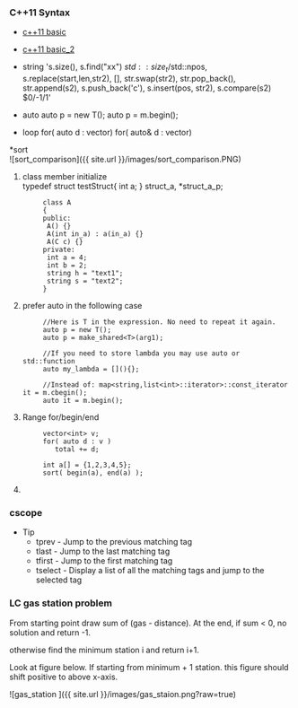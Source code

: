 ### C++11 Syntax

* [c++11 basic](http://blog.kavinyao.com/2014/02/cpp11-features) 
* [c++11 basic_2](http://www.codeproject.com/Articles/570638/Ten-Cplusplus11-Features-Every-Cplusplus-Developer)

* string 
's.size(), s.find("xx") $std::size_t/$std::npos, s.replace(start,len,str2), [], str.swap(str2), str.pop_back(), str.append(s2), s.push_back('c'), s.insert(pos, str2), s.compare(s2) $0/-1/1'

* auto
			auto p = new T();
			auto p = m.begin();

* loop 
			for( auto d : vector)
			for( auto& d : vector)


 *sort    
 ![sort_comparison]({{ site.url }}/images/sort_comparison.PNG)

   
1. class member initialize  
			typedef struct testStruct{
			 int a;
			} struct_a, *struct_a_p;

			class A
			{
			public:
			 A() {}
			 A(int in_a) : a(in_a) {}
			 A(C c) {}
			private:
			 int a = 4;
			 int b = 2;
			 string h = "text1";
			 string s = "text2";
			}

2. prefer auto in the following case

			//Here is T in the expression. No need to repeat it again.
			auto p = new T();
			auto p = make_shared<T>(arg1);

			//If you need to store lambda you may use auto or std::function
			auto my_lambda = [](){};

			//Instead of: map<string,list<int>::iterator>::const_iterator it = m.cbegin(); 
			auto it = m.begin();

3. Range for/begin/end

			vector<int> v;
			for( auto d : v )
			   total += d;

			int a[] = {1,2,3,4,5};
			sort( begin(a), end(a) );
4. 



### cscope
   * Tip
      * tprev - Jump to the previous matching tag 
      * tlast - Jump to the last matching tag 
      * tfirst - Jump to the first matching tag 
      * tselect - Display a list of all the matching tags and jump to the selected tag 


### LC gas station problem
From starting point draw sum of (gas - distance).
At the end, if sum < 0, no solution and return -1.  

otherwise find the minimum station i and return i+1.  

Look at figure below. If starting from minimum + 1 station. this figure should shift positive to above x-axis.

![gas_station ]({{ site.url }}/images/gas_staion.png?raw=true)

